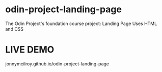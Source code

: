 # odin-project-landing-page
The Odin Project's foundation course project: Landing Page
Uses HTML and CSS

# LIVE DEMO
jonnymcilroy.github.io/odin-project-landing-page
